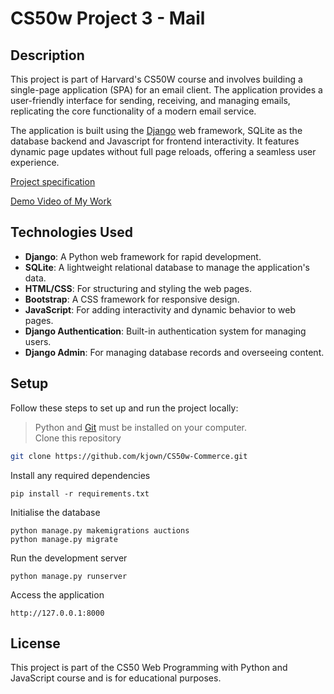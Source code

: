 # CS50w Project 3 - Mail

## Description
This project is part of Harvard's CS50W course and involves building a single-page application (SPA) for an email client. The application provides a user-friendly interface for sending, receiving, and managing emails, replicating the core functionality of a modern email service.

The application is built using the [Django](https://www.djangoproject.com) web framework, SQLite as the database backend and Javascript for frontend interactivity. It features dynamic page updates without full page reloads, offering a seamless user experience.

[Project specification](https://cs50.harvard.edu/web/2020/projects/3/mail/)

[Demo Video of My Work](https://youtu.be/n0r5V2DGTRY)

## Technologies Used
- **Django**: A Python web framework for rapid development.
- **SQLite**: A lightweight relational database to manage the application's data.
- **HTML/CSS**: For structuring and styling the web pages.
- **Bootstrap**: A CSS framework for responsive design.
- **JavaScript**: For adding interactivity and dynamic behavior to web pages.
- **Django Authentication**: Built-in authentication system for managing users.
- **Django Admin**: For managing database records and overseeing content.

## Setup
Follow these steps to set up and run the project locally:
> Python and [Git](https://git-scm.com) must be installed on your computer.  
Clone this repository
```bash
git clone https://github.com/kjown/CS50w-Commerce.git
```
Install any required dependencies
```
pip install -r requirements.txt
```
Initialise the database
```
python manage.py makemigrations auctions
python manage.py migrate
```  
Run the development server
```
python manage.py runserver
```
Access the application
```
http://127.0.0.1:8000
```

## License
This project is part of the CS50 Web Programming with Python and JavaScript course and is for educational purposes.